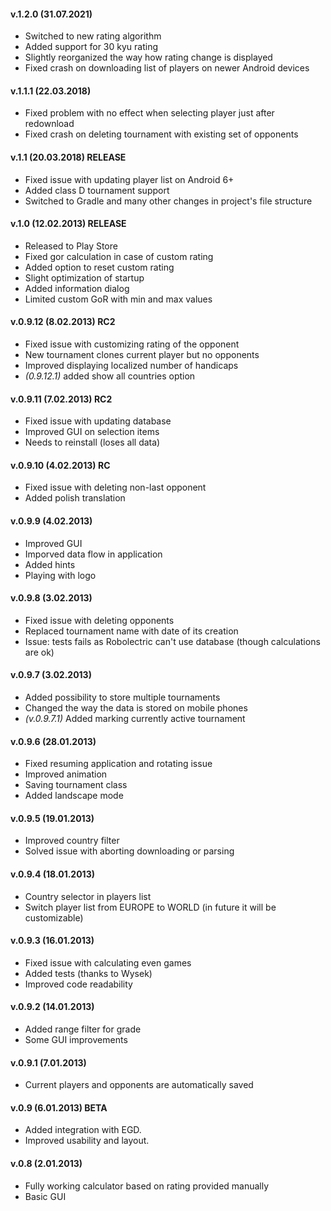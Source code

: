 #### v.1.2.0 (31.07.2021) ####
* Switched to new rating algorithm
* Added support for 30 kyu rating
* Slightly reorganized the way how rating change is displayed
* Fixed crash on downloading list of players on newer Android devices

#### v.1.1.1 (22.03.2018) ####
* Fixed problem with no effect when selecting player just after redownload
* Fixed crash on deleting tournament with existing set of opponents

#### v.1.1 (20.03.2018) RELEASE ####
* Fixed issue with updating player list on Android 6+
* Added class D tournament support
* Switched to Gradle and many other changes in project's file structure

#### v.1.0 (12.02.2013) RELEASE ####
* Released to Play Store
* Fixed gor calculation in case of custom rating
* Added option to reset custom rating
* Slight optimization of startup
* Added information dialog
* Limited custom GoR with min and max values

#### v.0.9.12 (8.02.2013) RC2 ####
* Fixed issue with customizing rating of the opponent
* New tournament clones current player but no opponents
* Improved displaying localized number of handicaps
* *(0.9.12.1)* added show all countries option

#### v.0.9.11 (7.02.2013) RC2 ####
* Fixed issue with updating database
* Improved GUI on selection items
* Needs to reinstall (loses all data)

#### v.0.9.10 (4.02.2013) RC ####
* Fixed issue with deleting non-last opponent
* Added polish translation

#### v.0.9.9 (4.02.2013) ####
* Improved GUI
* Imporved data flow in application
* Added hints
* Playing with logo

#### v.0.9.8 (3.02.2013) ####
* Fixed issue with deleting opponents
* Replaced tournament name with date of its creation
* Issue: tests fails as Robolectric can't use database (though calculations are ok)

#### v.0.9.7 (3.02.2013) ####
* Added possibility to store multiple tournaments
* Changed the way the data is stored on mobile phones
* *(v.0.9.7.1)* Added marking currently active tournament

#### v.0.9.6 (28.01.2013) ####
* Fixed resuming application and rotating issue
* Improved animation
* Saving tournament class
* Added landscape mode

#### v.0.9.5 (19.01.2013) ####
* Improved country filter
* Solved issue with aborting downloading or parsing

#### v.0.9.4 (18.01.2013) ####
* Country selector in players list
* Switch player list from EUROPE to WORLD (in future it will be customizable)

#### v.0.9.3 (16.01.2013) ####
* Fixed issue with calculating even games
* Added tests (thanks to Wysek)
* Improved code readability

#### v.0.9.2 (14.01.2013) ####
* Added range filter for grade
* Some GUI improvements

#### v.0.9.1 (7.01.2013) ####
* Current players and opponents are automatically saved

#### v.0.9 (6.01.2013) BETA ####
* Added integration with EGD.
* Improved usability and layout.

#### v.0.8 (2.01.2013) ####
* Fully working calculator based on rating provided manually
* Basic GUI